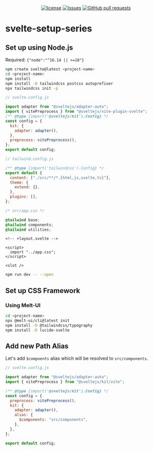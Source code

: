 <p align="center">
  <a href="https://github.com/mingyuchoo/svelte-setup-series/blob/main/LICENSE"><img alt="license" src="https://img.shields.io/github/license/mingyuchoo/svelte-setup-series"/></a>
  <a href="https://github.com/mingyuchoo/svelte-setup-series/issues"><img alt="Issues" src="https://img.shields.io/github/issues/mingyuchoo/svelte-setup-series?color=appveyor" /></a>
  <a href="https://github.com/mingyuchoo/svelte-setup-series/pulls"><img alt="GitHub pull requests" src="https://img.shields.io/github/issues-pr/mingyuchoo/svelte-setup-series?color=appveyor" /></a>
</p>

# svelte-setup-series

## Set up using Node.js

Required: `{"node":"^16.14 || >=18"}`

```bash
npm create svelte@latest <project-name>
cd <project-name>
npm install
npm install -D tailwindcss postcss autoprefixer
npx tailwindcss init -p
```

```js
// svelte.config.js

import adapter from "@sveltejs/adapter-auto";
import { vitePreprocess } from "@sveltejs/vite-plugin-svelte";
/** @type {import('@sveltejs/kit').Config} */
const config = {
  kit: {
    adapter: adapter(),
  },
  preprocess: vitePreprocess(),
};
export default config;
```

```js
// tailwind.config.js

/** @type {import('tailwindcss').Config} */
export default {
  content: ["./src/**/*.{html,js,svelte,ts}"],
  theme: {
    extend: {},
  },
  plugins: [],
};
```

```css
/* src/app.css */

@tailwind base;
@tailwind components;
@tailwind utilities;
```

```svelte
<!-- +layout.svelte -->

<script>
  import "../app.css";
</script>

<slot />
```

```bash
npm run dev -- --open
```

## Set up CSS Framework

### Using Melt-UI

```bash
cd <project-name>
npx @melt-ui/cli@latest init
npm install -D @tailwindcss/typography
npm install -D lucide-svelte
```

## Add new Path Alias

Let's add `$compoents` alias which will be resolved to `src/components`.

```js
// svelte.config.js

import adapter from "@sveltejs/adapter-auto";
import { vitePreprocess } from "@sveltejs/kit/vite";

/** @type {import('@sveltejs/kit').Config} */
const config = {
  preprocess: vitePreprocess(),
  kit: {
    adapter: adapter(),
    alias: {
      $components: "src/components",
    },
  },
};

export default config;
```
